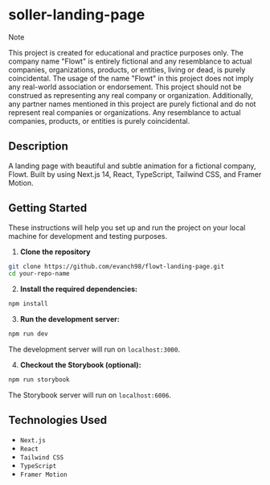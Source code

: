 # soller-landing-page

> [!NOTE]
> This project is created for educational and practice purposes only. The company name "Flowt" is entirely fictional and any resemblance to actual companies, organizations, products, or entities, living or dead, is purely coincidental. The usage of the name "Flowt" in this project does not imply any real-world association or endorsement. This project should not be construed as representing any real company or organization.
> Additionally, any partner names mentioned in this project are purely fictional and do not represent real companies or organizations. Any resemblance to actual companies, products, or entities is purely coincidental.

## Description

A landing page with beautiful and subtle animation for a fictional company, Flowt. Built by using Next.js 14, React, TypeScript, Tailwind CSS, and Framer Motion.

## Getting Started

These instructions will help you set up and run the project on your local machine for development and testing purposes.

1. **Clone the repository**
```bash
git clone https://github.com/evanch98/flowt-landing-page.git
cd your-repo-name
```

2. **Install the required dependencies:**
```bash
npm install
```

3. **Run the development server:**
```bash
npm run dev
```
The development server will run on `localhost:3000`.

4. **Checkout the Storybook (optional):**
```bash
npm run storybook
```
The Storybook server will run on `localhost:6006`.

## Technologies Used
- `Next.js`
- `React`
- `Tailwind CSS`
- `TypeScript`
- `Framer Motion`

